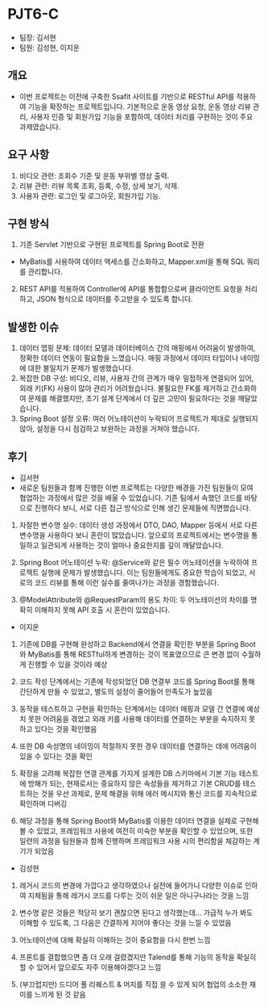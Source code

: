 # PJT6-C
- 팀장: 김서현
- 팀원: 김성현, 이지운

## 개요
- 이번 프로젝트는 이전에 구축한 Ssafit 사이트를 기반으로 RESTful API를 적용하여 기능을 확장하는 프로젝트입니다. 기본적으로 운동 영상 요청, 운동 영상 리뷰 관리, 사용자 인증 및 회원가입 기능을 포함하여, 데이터 처리를 구현하는 것이 주요 과제였습니다.

## 요구 사항
1. 비디오 관련: 조회수 기준 및 운동 부위별 영상 출력.
2. 리뷰 관련: 리뷰 목록 조회, 등록, 수정, 상세 보기, 삭제.
3. 사용자 관련: 로그인 및 로그아웃, 회원가입 기능.

## 구현 방식
1. 기존 Servlet 기반으로 구현된 프로젝트를 Spring Boot로 전환
- MyBatis를 사용하여 데이터 액세스를 간소화하고, Mapper.xml을 통해 SQL 쿼리를 관리합니다.
2. REST API를 적용하여 Controller에 API를 통합함으로써 클라이언트 요청을 처리하고, JSON 형식으로 데이터를 주고받을 수 있도록 합니다.

## 발생한 이슈
1. 데이터 맵핑 문제: 데이터 모델과 데이터베이스 간의 매핑에서 어려움이 발생하여, 정확한 데이터 연동이 필요함을 느꼈습니다. 매핑 과정에서 데이터 타입이나 네이밍에 대한 불일치가 문제가 발생했습니다.
2. 복잡한 DB 구성: 비디오, 리뷰, 사용자 간의 관계가 매우 밀접하게 연결되어 있어, 외래 키(FK) 사용이 많아 관리가 어려웠습니다. 불필요한 FK를 제거하고 간소화하여 문제를 해결했지만, 초기 설계 단계에서 더 깊은 고민이 필요하다는 것을 깨달았습니다.
3. Spring Boot 설정 오류: 여러 어노테이션이 누락되어 프로젝트가 제대로 실행되지 않아, 설정을 다시 점검하고 보완하는 과정을 거쳐야 했습니다.

## 후기
- 김서현
- 새로운 팀원들과 함께 진행한 이번 프로젝트는 다양한 배경을 가진 팀원들이 모여 협업하는 과정에서 많은 것을 배울 수 있었습니다. 기존 팀에서 속했던 코드를 바탕으로 진행하다 보니, 서로 다른 접근 방식으로 인해 생긴 문제들에 직면했습니다.

1. 자잘한 변수명 실수: 데이터 생성 과정에서 DTO, DAO, Mapper 등에서 서로 다른 변수명을 사용하다 보니 혼란이 많았습니다. 앞으로의 프로젝트에서는 변수명을 통일하고 일관되게 사용하는 것이 얼마나 중요한지를 깊이 깨달았습니다.

2. Spring Boot 어노테이션 누락: @Service와 같은 필수 어노테이션을 누락하여 프로젝트 실행에 문제가 발생했습니다. 이는 팀원들에게도 중요한 학습이 되었고, 서로의 코드 리뷰를 통해 이런 실수를 줄여나가는 과정을 경험했습니다.

3. @ModelAttribute와 @RequestParam의 용도 차이: 두 어노테이션의 차이를 명확히 이해하지 못해 API 호출 시 혼란이 있었습니다.

- 이지운
1. 기존에 DB를 구현해 완성하고 Backend에서 연결을 확인한 부분을 Spring Boot와 MyBatis를 통해 RESTful하게 변경하는 것이 목표였으므로 큰 변경 없이 수월하게 진행할 수 있을 것이라 예상

2. 코드 작성 단계에서는 기존에 작성되었던 DB 연결부 코드를 Spring Boot를 통해 간단하게 만들 수 있었고, 별도의 설정이 줄어들어 만족도가 높았음 

3. 동작을 테스트하고 구현을 확인하는 단계에서는 데이터 매핑과 모델 간 연결에 예상치 못한 어려움을 겪었고 외래 키를 사용해 데이터를 연결하는 부분을 숙지하지 못하고 있다는 것을 확인했음

4. 또한 DB 속성명의 네이밍이 적절하지 못한 경우 데이터를 연결하는 데에 어려움이 있을 수 있다는 것을 확인

5. 확장을 고려해 복잡한 연결 관계를 가지게 설계한 DB 스키마에서 기본 기능 테스트에 방해가 되는, 현재로서는 중요하지 않은 속성들을 제거하고 기본 CRUD를 테스트하는 것을 우선 과제로, 문제 해결을 위해 에러 메시지와 통신 코드를 지속적으로 확인하며 디버깅

6. 해당 과정을 통해 Spring Boot와 MyBatis를 이용한 데이터 연결을 실제로 구현해 볼 수 있었고, 프레임워크 사용에 여전히 미숙한 부분을 확인할 수 있었으며, 또한 일련의 과정을 팀원들과 함께 진행하며 프레임워크 사용 시의 편리함을 체감하는 계기가 되었음

- 김성현
1. 레거시 코드의 변경에 가깝다고 생각하였으나 실전에 들어가니 다양한 이슈로 인하여 지체됨을 통해 레거시 코드를 다루는 것이 쉬운 일은 아니구나라는 것을 느낌

2. 변수명 같은 것들은 적당히 보기 괜찮으면 된다고 생각했는데... 가급적 누가 봐도 이해할 수 있도록, 그 다음은 간결하게 지어야 좋다는 것을 느낄 수 있었음

3. 어노테이션에 대해 확실히 이해하는 것이 중요함을 다시 한번 느낌

4. 프론트를 결합했으면 좀 더 오래 걸렸겠지만 Talend를 통해 기능의 동작을 확실히 할 수 있어서 앞으로도 자주 이용해야겠다고 느낌

5. (부끄럽지만) 드디어 풀 리퀘스트 & 머지를 직접 쓸 수 있게 되어 협업의 소소한 재미를 느끼게 된 것 같음
